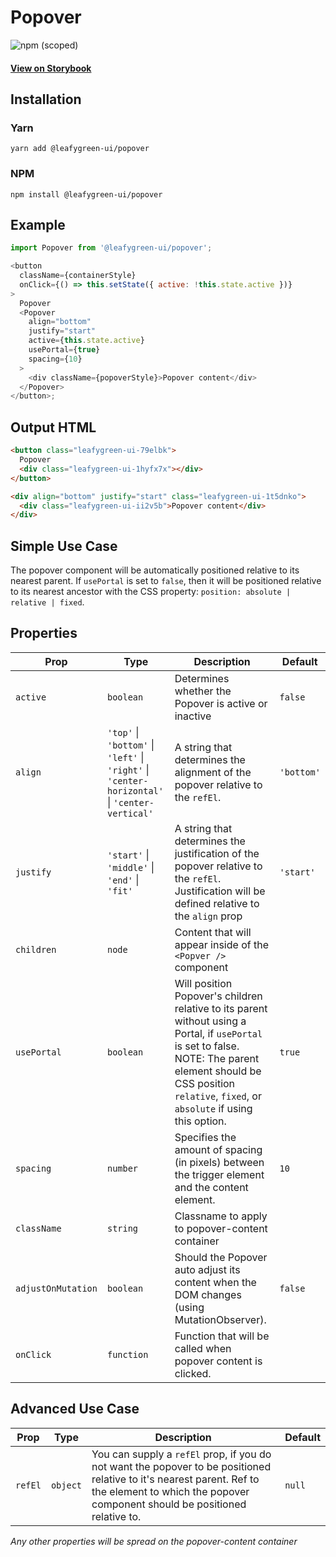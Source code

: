 # Popover

![npm (scoped)](https://img.shields.io/npm/v/@leafygreen-ui/popover.svg)

#### [View on Storybook](https://mongodb.github.io/leafygreen-ui/?path=/story/popover--default)

## Installation

### Yarn

```shell
yarn add @leafygreen-ui/popover
```

### NPM

```shell
npm install @leafygreen-ui/popover
```

## Example

```js
import Popover from '@leafygreen-ui/popover';

<button
  className={containerStyle}
  onClick={() => this.setState({ active: !this.state.active })}
>
  Popover
  <Popover
    align="bottom"
    justify="start"
    active={this.state.active}
    usePortal={true}
    spacing={10}
  >
    <div className={popoverStyle}>Popover content</div>
  </Popover>
</button>;
```

## Output HTML

```html
<button class="leafygreen-ui-79elbk">
  Popover
  <div class="leafygreen-ui-1hyfx7x"></div>
</button>

<div align="bottom" justify="start" class="leafygreen-ui-1t5dnko">
  <div class="leafygreen-ui-ii2v5b">Popover content</div>
</div>
```

## Simple Use Case

The popover component will be automatically positioned relative to its nearest parent. If `usePortal` is set to `false`, then it will be positioned relative to its nearest ancestor with the CSS property: `position: absolute | relative | fixed`.

## Properties

| Prop               | Type                                                                                           | Description                                                                                                                                                                                                              | Default    |
| ------------------ | ---------------------------------------------------------------------------------------------- | ------------------------------------------------------------------------------------------------------------------------------------------------------------------------------------------------------------------------ | ---------- |
| `active`           | `boolean`                                                                                      | Determines whether the Popover is active or inactive                                                                                                                                                                     | `false`    |
| `align`            | `'top'` \| `'bottom'` \| `'left'` \| `'right'` \| `'center-horizontal'` \| `'center-vertical'` | A string that determines the alignment of the popover relative to the `refEl`.                                                                                                                                           | `'bottom'` |
| `justify`          | `'start'` \| `'middle'` \| `'end'` \| `'fit'`                                                  | A string that determines the justification of the popover relative to the `refEl`. Justification will be defined relative to the `align` prop                                                                            | `'start'`  |
| `children`         | `node`                                                                                         | Content that will appear inside of the `<Popver />` component                                                                                                                                                            |            |
| `usePortal`        | `boolean`                                                                                      | Will position Popover's children relative to its parent without using a Portal, if `usePortal` is set to false. NOTE: The parent element should be CSS position `relative`, `fixed`, or `absolute` if using this option. | `true`     |
| `spacing`          | `number`                                                                                       | Specifies the amount of spacing (in pixels) between the trigger element and the content element.                                                                                                                         | `10`       |
| `className`        | `string`                                                                                       | Classname to apply to popover-content container                                                                                                                                                                          |            |
| `adjustOnMutation` | `boolean`                                                                                      | Should the Popover auto adjust its content when the DOM changes (using MutationObserver).                                                                                                                                | `false`    |
| `onClick`          | `function`                                                                                     | Function that will be called when popover content is clicked.                                                                                                                                                            |            |

## Advanced Use Case

| Prop    | Type     | Description                                                                                                                                                                                         | Default |
| ------- | -------- | --------------------------------------------------------------------------------------------------------------------------------------------------------------------------------------------------- | ------- |
| `refEl` | `object` | You can supply a `refEl` prop, if you do not want the popover to be positioned relative to it's nearest parent. Ref to the element to which the popover component should be positioned relative to. | `null`  |

_Any other properties will be spread on the popover-content container_
